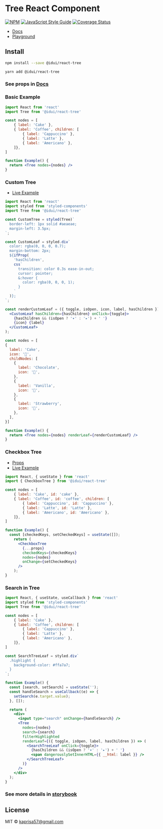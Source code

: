 # Tree React Component

[![NPM](https://img.shields.io/npm/v/@idui/react-tree.svg)](https://www.npmjs.com/package/@idui/react-tree/) [![JavaScript Style Guide](https://img.shields.io/badge/code_style-standard-brightgreen.svg)](https://standardjs.com) [![Coverage Status](https://coveralls.io/repos/github/id-ui/react-tree/badge.svg?branch=main)](https://coveralls.io/github/id-ui/react-tree?branch=main)

- [Docs](https://id-ui.github.io/react-tree/?path=/docs/tree--playground)
- [Playground](https://id-ui.github.io/react-tree/?path=/story/tree--playground)

## Install

```bash
npm install --save @idui/react-tree
```

```bash
yarn add @idui/react-tree
```

### See props in [Docs](https://id-ui.github.io/react-tree/?path=/docs/tree--playground)


### Basic Example

```jsx
import React from 'react'
import Tree from '@idui/react-tree'

const nodes = [
    { label: 'Cake' },
    { label: 'Coffee', children: [
        { label: 'Cappuccino' },
        { label: 'Latte' },
        { label: 'Americano' },
    ]},
]

function Example() {
  return <Tree nodes={nodes} />
}
```

### Custom Tree

- [Live Example](https://id-ui.github.io/react-tree/?path=/story/tree--custom-tree)

```jsx
import React from 'react'
import styled from 'styled-components'
import Tree from '@idui/react-tree'

const CustomTree = styled(Tree)`
  border-left: 1px solid #aeaeae;
  margin-left: 3.5px;
`;

const CustomLeaf = styled.div`
  color: rgba(0, 0, 0, 0.7);
  margin-bottom: 2px;
  ${ifProp(
    'hasChildren',
    css`
      transition: color 0.3s ease-in-out;
      cursor: pointer;
      &:hover {
        color: rgba(0, 0, 0, 1);
      }
    `
  )};
`;

const renderCustomLeaf = ({ toggle, isOpen, icon, label, hasChildren }) => (
  <CustomLeaf hasChildren={hasChildren} onClick={toggle}>
    {hasChildren && (isOpen ? '▾' : '▸') + ' '}
    {icon} {label}
  </CustomLeaf>
);

const nodes = [
{
  label: 'Cake',
  icon: '🍰',
  childNodes: [
    {
      label: 'Chocolate',
      icon: '🍫',
    },
    {
      label: 'Vanilla',
      icon: '🍬',
    },
    {
      label: 'Strawberry',
      icon: '🍓',
    },
  ],
}]

function Example() {
  return <Tree nodes={nodes} renderLeaf={renderCustomLeaf} />
}
```

### Checkbox Tree

- [Props](https://id-ui.github.io/react-tree/?path=/docs/checkbox-tree--playground)
- [Live Example](https://id-ui.github.io/react-tree/?path=/story/checkbox-tree--playground)

```jsx
import React, { useState } from 'react'
import { CheckboxTree } from '@idui/react-tree'

const nodes = [
    { label: 'Cake', id: 'cake' },
    { label: 'Coffee', id: 'coffee', children: [
        { label: 'Cappuccino', id: 'Cappuccino' },
        { label: 'Latte', id: 'Latte' },
        { label: 'Americano', id: 'Americano' },
    ]},
]

function Example() {
  const [checkedKeys, setCheckedKeys] = useState([]);
    return (
      <CheckboxTree
        {...props}
        checkedKeys={checkedKeys}
        nodes={nodes}
        onChange={setCheckedKeys}
      />
    );
}
```

### Search in Tree

```jsx
import React, { useState, useCallback } from 'react'
import styled from 'styled-components'
import Tree from '@idui/react-tree'

const nodes = [
    { label: 'Cake' },
    { label: 'Coffee', children: [
        { label: 'Cappuccino' },
        { label: 'Latte' },
        { label: 'Americano' },
    ]},
]

const SearchTreeLeaf = styled.div`
  .highlight {
    background-color: #ffa7a7;
  }
`;

function Example() {
  const [search, setSearch] = useState('');
  const handleSearch = useCallback((e) => {
    setSearch(e.target.value);
  }, []);

  return (
    <div>
      <input type="search" onChange={handleSearch} />
      <Tree
        nodes={nodes}
        search={search}
        filterHighlighted
        renderLeaf={({ toggle, isOpen, label, hasChildren }) => (
          <SearchTreeLeaf onClick={toggle}>
            {hasChildren && (isOpen ? '▾' : '▸') + ' '}
            <span dangerouslySetInnerHTML={{ __html: label }} />
          </SearchTreeLeaf>
        )}
      />
    </div>
  );
}
```

### See more details in [storybook](https://id-ui.github.io/react-tree/?path=/docs/tree--playground)

## License

MIT © [kaprisa57@gmail.com](https://github.com/id-ui)